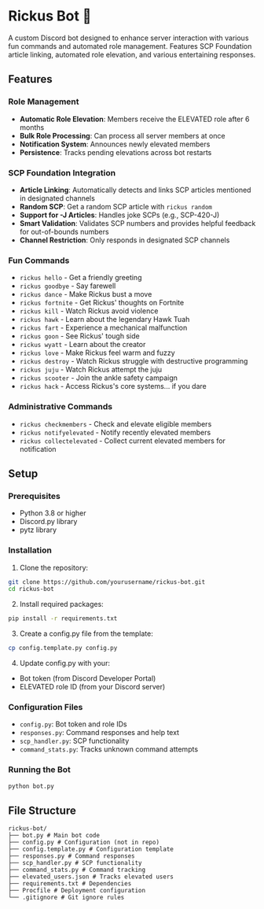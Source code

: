 # Rickus Bot 🤖

A custom Discord bot designed to enhance server interaction with various fun commands and automated role management. Features SCP Foundation article linking, automated role elevation, and various entertaining responses.

## Features

### Role Management
- **Automatic Role Elevation**: Members receive the ELEVATED role after 6 months
- **Bulk Role Processing**: Can process all server members at once
- **Notification System**: Announces newly elevated members
- **Persistence**: Tracks pending elevations across bot restarts

### SCP Foundation Integration
- **Article Linking**: Automatically detects and links SCP articles mentioned in designated channels
- **Random SCP**: Get a random SCP article with `rickus random`
- **Support for -J Articles**: Handles joke SCPs (e.g., SCP-420-J)
- **Smart Validation**: Validates SCP numbers and provides helpful feedback for out-of-bounds numbers
- **Channel Restriction**: Only responds in designated SCP channels

### Fun Commands
- `rickus hello` - Get a friendly greeting
- `rickus goodbye` - Say farewell
- `rickus dance` - Make Rickus bust a move
- `rickus fortnite` - Get Rickus' thoughts on Fortnite
- `rickus kill` - Watch Rickus avoid violence
- `rickus hawk` - Learn about the legendary Hawk Tuah
- `rickus fart` - Experience a mechanical malfunction
- `rickus goon` - See Rickus' tough side
- `rickus wyatt` - Learn about the creator
- `rickus love` - Make Rickus feel warm and fuzzy
- `rickus destroy` - Watch Rickus struggle with destructive programming
- `rickus juju` - Watch Rickus attempt the juju
- `rickus scooter` - Join the ankle safety campaign
- `rickus hack` - Access Rickus's core systems... if you dare

### Administrative Commands
- `rickus checkmembers` - Check and elevate eligible members
- `rickus notifyelevated` - Notify recently elevated members
- `rickus collectelevated` - Collect current elevated members for notification

## Setup

### Prerequisites
- Python 3.8 or higher
- Discord.py library
- pytz library

### Installation
1. Clone the repository:
```bash
git clone https://github.com/yourusername/rickus-bot.git
cd rickus-bot
```
2. Install required packages:
```bash
pip install -r requirements.txt
```
3. Create a config.py file from the template:
```bash
cp config.template.py config.py
```
4. Update config.py with your:
- Bot token (from Discord Developer Portal)
- ELEVATED role ID (from your Discord server)

### Configuration Files
- `config.py`: Bot token and role IDs
- `responses.py`: Command responses and help text
- `scp_handler.py`: SCP functionality
- `command_stats.py`: Tracks unknown command attempts

### Running the Bot
```bash
python bot.py
```
## File Structure
```
rickus-bot/
├── bot.py # Main bot code
├── config.py # Configuration (not in repo)
├── config.template.py # Configuration template
├── responses.py # Command responses
├── scp_handler.py # SCP functionality
├── command_stats.py # Command tracking
├── elevated_users.json # Tracks elevated users
├── requirements.txt # Dependencies
├── Procfile # Deployment configuration
└── .gitignore # Git ignore rules
```